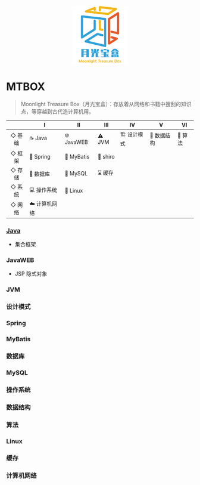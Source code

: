 


<div align="center">
    <a href="https://github.com/Angus-Liu/MTBOX">
        <img src="./assets/logo.png" width="150" alt="Moonlight treasure box"/>
    </a>
</div>

# MTBOX

> Moonlight Treasure Box（月光宝盒）：存放着从网络和书籍中搜刮的知识点，等穿越到古代造计算机用。

|          |      Ⅰ      |               Ⅱ               |    Ⅲ    |                  Ⅳ                  |    Ⅴ    |    Ⅵ    |
|  :----:  |  -----------  |  ----------------------------  |  -------  |  ----------------------------------  |  ------  |  -------  |
|   ◇ 基础   | :coffee: Java | :globe_with_meridians: JavaWEB | :warning:  JVM |   :building_construction: 设计模式 | :straight_ruler: 数据结构 | :triangular_ruler: 算法 |
| ◇ 框架 | :leaves: Spring | :baby_chick: MyBatis | :no_entry_sign: shiro |  |  |  |
| ◇ 存储 | :floppy_disk: 数据库 | :dolphin: MySQL | :hourglass: 缓存 |  |  |  |
| ◇ 系统 | :computer: 操作系统 | :penguin: Linux |  |  |  |  |
| ◇ 网络 | ☁️ 计算机网络 |  |  |  |  |  |



### [Java](./docs/Java.md)

+ 集合框架

### JavaWEB

+ JSP 隐式对象

### JVM

### 设计模式

### Spring

### MyBatis

###  数据库

### MySQL

### 操作系统

### 数据结构

### 算法

### Linux

### 缓存

### 计算机网络

